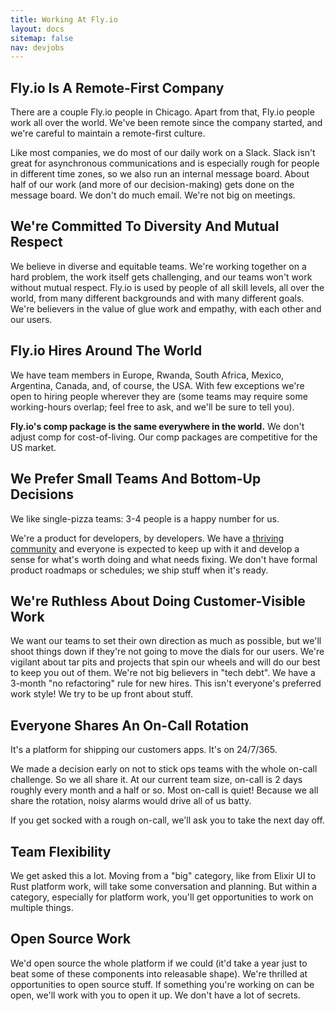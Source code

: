 ```yaml
---
title: Working At Fly.io
layout: docs
sitemap: false
nav: devjobs
---
```


## Fly.io Is A Remote-First Company

There are a couple Fly.io people in Chicago. Apart from that, Fly.io people work all over the world. We&#39;ve been remote since the company started, and we&#39;re careful to maintain a remote-first culture.

Like most companies, we do most of our daily work on a Slack. Slack isn&#39;t great for asynchronous communications and is especially rough for people in different time zones, so we also run an internal message board. About half of our work (and more of our decision-making) gets done on the message board. We don&#39;t do much email. We&#39;re not big on meetings.

## We're Committed To Diversity And Mutual Respect

We believe in diverse and equitable teams. We're working together on a hard problem, the work
itself gets challenging, and our teams won't work without mutual respect. Fly.io is used by people of 
all skill levels, all over the world, from many different backgrounds and with many different goals.
We're believers in the value of glue work and empathy, with each other and our users. 

## Fly.io Hires Around The World

We have team members in Europe, Rwanda, South Africa, Mexico, Argentina, Canada, and, of course, the USA. With few exceptions we&#39;re open to hiring people wherever they are (some teams may require some working-hours overlap; feel free to ask, and we&#39;ll be sure to tell you).

**Fly.io&#39;s comp package is the same everywhere in the world.** We don&#39;t adjust comp for cost-of-living. Our comp packages are competitive for the US market.

## We Prefer Small Teams And Bottom-Up Decisions

We like single-pizza teams: 3-4 people is a happy number for us.

We&#39;re a product for developers, by developers. We have a [thriving community](https://community.fly.io) and everyone is expected to keep up with it and develop a sense for what&#39;s worth doing and what needs fixing. We don&#39;t have formal product roadmaps or schedules; we ship stuff when it&#39;s ready.

## We&#39;re Ruthless About Doing Customer-Visible Work

We want our teams to set their own direction as much as possible, but we&#39;ll shoot things down if they&#39;re not going to move the dials for our users. We&#39;re vigilant about tar pits and projects that spin our wheels and will do our best to keep you out of them. We&#39;re not big believers in &quot;tech debt&quot;. We have a 3-month &quot;no refactoring&quot; rule for new hires. This isn&#39;t everyone&#39;s preferred work style! We try to be up front about stuff.

## Everyone Shares An On-Call Rotation

It&#39;s a platform for shipping our customers apps. It&#39;s on 24/7/365.

We made a decision early on not to stick ops teams with the whole on-call challenge. So we all share it. At our current team size, on-call is 2 days roughly every month and a half or so. Most on-call is quiet! Because we all share the rotation, noisy alarms would drive all of us batty.

If you get socked with a rough on-call, we&#39;ll ask you to take the next day off.

## Team Flexibility

We get asked this a lot. Moving from a &quot;big&quot; category, like from Elixir UI to Rust platform work, will take some conversation and planning. But within a category, especially for platform work, you&#39;ll get opportunities to work on multiple things.

## Open Source Work

We&#39;d open source the whole platform if we could (it&#39;d take a year just to beat some of these components into releasable shape). We&#39;re thrilled at opportunities to open source stuff. If something you&#39;re working on can be open, we&#39;ll work with you to open it up. We don&#39;t have a lot of secrets.
